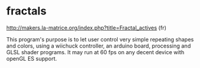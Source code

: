 fractals
========
http://makers.la-matrice.org/index.php?title=Fractal_actives (fr)

This program's purpose is to let user control very simple repeating shapes and colors, using a wiichuck controller, an arduino board, processing and GLSL shader programs. It may run at 60 fps on any decent device with openGL ES support.
